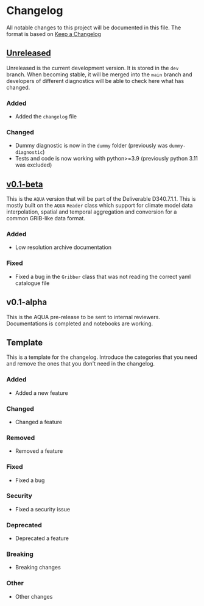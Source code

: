 # Changelog

All notable changes to this project will be documented in this file.
The format is based on [Keep a Changelog](https://keepachangelog.com/en/1.0.0/)

## [Unreleased]

Unreleased is the current development version.
It is stored in the `dev` branch.
When becoming stable, it will be merged into the `main` branch and developers of different diagnostics
will be able to check here what has changed.

### Added

- Added the `changelog` file

### Changed

- Dummy diagnostic is now in the `dummy` folder (previously was `dummy-diagnostic`)
- Tests and code is now working with python>=3.9 (previously python 3.11 was excluded)

## [v0.1-beta]

This is the `AQUA` version that will be part of the Deliverable D340.7.1.1.
This is mostly built on the `AQUA` `Reader` class which support for climate model data interpolation, spatial and temporal aggregation and conversion for a common GRIB-like data format.

### Added

- Low resolution archive documentation

### Fixed

- Fixed a bug in the `Gribber` class that was not reading the correct yaml catalogue file

## v0.1-alpha

This is the AQUA pre-release to be sent to internal reviewers. 
Documentations is completed and notebooks are working.

[unreleased]: https://github.com/oloapinivad/AQUA/compare/HEAD...dev
[v0.1-beta]: https://github.com/oloapinivad/AQUA/compare/v0.1-alpha...v0.1-beta

## Template

This is a template for the changelog.
Introduce the categories that you need and remove the ones that you don't need in the changelog.

### Added

- Added a new feature

### Changed

- Changed a feature

### Removed

- Removed a feature

### Fixed

- Fixed a bug

### Security

- Fixed a security issue

### Deprecated

- Deprecated a feature

### Breaking

- Breaking changes

### Other

- Other changes
